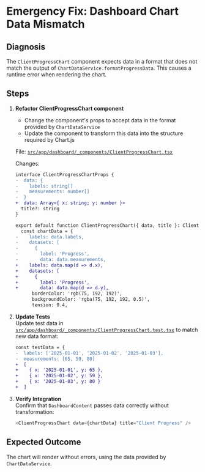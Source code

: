 # Emergency Fix: Dashboard Chart Data Mismatch

## Diagnosis
The `ClientProgressChart` component expects data in a format that does not match the output of `ChartDataService.formatProgressData`. This causes a runtime error when rendering the chart.

## Steps

1. **Refactor ClientProgressChart component**  
   - Change the component's props to accept data in the format provided by `ChartDataService`  
   - Update the component to transform this data into the structure required by Chart.js  

   File: [`src/app/dashboard/_components/ClientProgressChart.tsx`](src/app/dashboard/_components/ClientProgressChart.tsx)  

   Changes:  
   ```diff
   interface ClientProgressChartProps {
   -  data: {
   -    labels: string[]
   -    measurements: number[]
   -  }
   +  data: Array<{ x: string; y: number }>
     title?: string
   }
   
   export default function ClientProgressChart({ data, title }: ClientProgressChartProps) {
     const chartData = {
   -    labels: data.labels,
   -    datasets: [
   -      {
   -        label: 'Progress',
   -        data: data.measurements,
   +    labels: data.map(d => d.x),
   +    datasets: [
   +      {
   +        label: 'Progress',
   +        data: data.map(d => d.y),
         borderColor: 'rgb(75, 192, 192)',
         backgroundColor: 'rgba(75, 192, 192, 0.5)',
         tension: 0.4,
   ```

2. **Update Tests**  
   Update test data in [`src/app/dashboard/_components/ClientProgressChart.test.tsx`](src/app/dashboard/_components/ClientProgressChart.test.tsx) to match new data format:
   
   ```diff
   const testData = {
   -  labels: ['2025-01-01', '2025-01-02', '2025-01-03'],
   -  measurements: [65, 59, 80]
   +  [
   +    { x: '2025-01-01', y: 65 },
   +    { x: '2025-01-02', y: 59 },
   +    { x: '2025-01-03', y: 80 }
   +  ]
   ```

3. **Verify Integration**  
   Confirm that `DashboardContent` passes data correctly without transformation:
   ```typescript
   <ClientProgressChart data={chartData} title="Client Progress" />
   ```

## Expected Outcome
The chart will render without errors, using the data provided by `ChartDataService`.